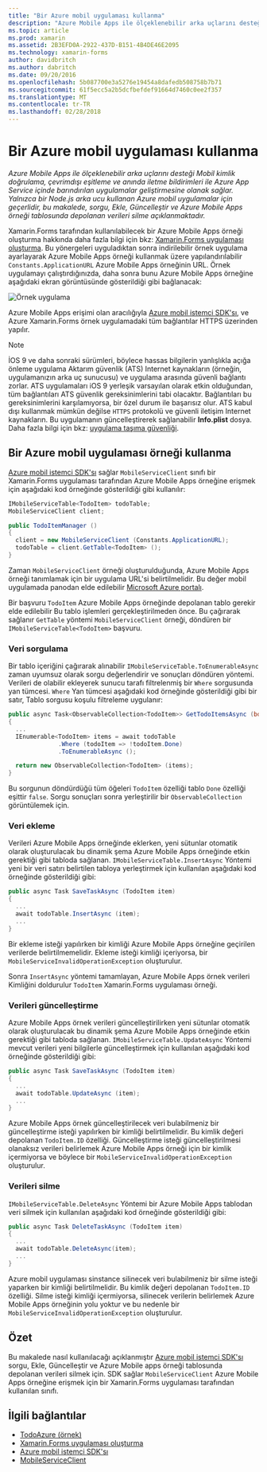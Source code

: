 ```yaml
---
title: "Bir Azure mobil uygulaması kullanma"
description: "Azure Mobile Apps ile ölçeklenebilir arka uçlarını desteği Mobil kimlik doğrulama, çevrimdışı eşitleme ve anında iletme bildirimleri ile Azure App Service içinde barındırılan uygulamalar geliştirmesine olanak sağlar. Yalnızca bir Node.js arka ucu kullanan Azure mobil uygulamalar için geçerlidir, bu makalede, sorgu, Ekle, Güncelleştir ve Azure Mobile Apps örneği tablosunda depolanan verileri silme açıklanmaktadır."
ms.topic: article
ms.prod: xamarin
ms.assetid: 2B3EFD0A-2922-437D-B151-4B4DE46E2095
ms.technology: xamarin-forms
author: davidbritch
ms.author: dabritch
ms.date: 09/20/2016
ms.openlocfilehash: 5b087700e3a5276e19454a8dafedb508758b7b71
ms.sourcegitcommit: 61f5ecc5a2b5dcfbefdef91664d7460c0ee2f357
ms.translationtype: MT
ms.contentlocale: tr-TR
ms.lasthandoff: 02/28/2018
---
```

# <a name="consuming-an-azure-mobile-app"></a>Bir Azure mobil uygulaması kullanma

_Azure Mobile Apps ile ölçeklenebilir arka uçlarını desteği Mobil kimlik doğrulama, çevrimdışı eşitleme ve anında iletme bildirimleri ile Azure App Service içinde barındırılan uygulamalar geliştirmesine olanak sağlar. Yalnızca bir Node.js arka ucu kullanan Azure mobil uygulamalar için geçerlidir, bu makalede, sorgu, Ekle, Güncelleştir ve Azure Mobile Apps örneği tablosunda depolanan verileri silme açıklanmaktadır._

Xamarin.Forms tarafından kullanılabilecek bir Azure Mobile Apps örneği oluşturma hakkında daha fazla bilgi için bkz: [Xamarin.Forms uygulaması oluşturma](https://azure.microsoft.com/documentation/articles/app-service-mobile-xamarin-forms-get-started/). Bu yönergeleri uyguladıktan sonra indirilebilir örnek uygulama ayarlayarak Azure Mobile Apps örneği kullanmak üzere yapılandırılabilir `Constants.ApplicationURL` Azure Mobile Apps örneğinin URL. Örnek uygulamayı çalıştırdığınızda, daha sonra bunu Azure Mobile Apps örneğine aşağıdaki ekran görüntüsünde gösterildiği gibi bağlanacak:

![](azure-images/portal.png "Örnek uygulama")

Azure Mobile Apps erişimi olan aracılığıyla [Azure mobil istemci SDK'sı](https://www.nuget.org/packages/Microsoft.Azure.Mobile.Client/), ve Azure Xamarin.Forms örnek uygulamadaki tüm bağlantılar HTTPS üzerinden yapılır.

> [!NOTE]
> İOS 9 ve daha sonraki sürümleri, böylece hassas bilgilerin yanlışlıkla açığa önleme uygulama Aktarım güvenlik (ATS) Internet kaynakların (örneğin, uygulamanızın arka uç sunucusu) ve uygulama arasında güvenli bağlantı zorlar. ATS uygulamaları iOS 9 yerleşik varsayılan olarak etkin olduğundan, tüm bağlantıları ATS güvenlik gereksinimlerini tabi olacaktır. Bağlantıları bu gereksinimlerini karşılamıyorsa, bir özel durum ile başarısız olur.
> ATS kabul dışı kullanmak mümkün değilse `HTTPS` protokolü ve güvenli iletişim Internet kaynakların. Bu uygulamanın güncelleştirerek sağlanabilir **Info.plist** dosya. Daha fazla bilgi için bkz: [uygulama taşıma güvenliği](~/ios/app-fundamentals/ats.md).

## <a name="consuming-an-azure-mobile-app-instance"></a>Bir Azure mobil uygulaması örneği kullanma

[Azure mobil istemci SDK'sı](https://www.nuget.org/packages/Microsoft.Azure.Mobile.Client/) sağlar `MobileServiceClient` sınıfı bir Xamarin.Forms uygulaması tarafından Azure Mobile Apps örneğine erişmek için aşağıdaki kod örneğinde gösterildiği gibi kullanılır:

```csharp
IMobileServiceTable<TodoItem> todoTable;
MobileServiceClient client;

public TodoItemManager ()
{
  client = new MobileServiceClient (Constants.ApplicationURL);
  todoTable = client.GetTable<TodoItem> ();
}
```

Zaman `MobileServiceClient` örneği oluşturulduğunda, Azure Mobile Apps örneği tanımlamak için bir uygulama URL'si belirtilmelidir. Bu değer mobil uygulamada panodan elde edilebilir [Microsoft Azure portalı](https://portal.azure.com/).

Bir başvuru `TodoItem` Azure Mobile Apps örneğinde depolanan tablo gerekir elde edilebilir Bu tablo işlemleri gerçekleştirilmeden önce. Bu çağırarak sağlanır `GetTable` yöntemi `MobileServiceClient` örneği, döndüren bir `IMobileServiceTable<TodoItem>` başvuru.

### <a name="querying-data"></a>Veri sorgulama

Bir tablo içeriğini çağırarak alınabilir `IMobileServiceTable.ToEnumerableAsync` zaman uyumsuz olarak sorgu değerlendirir ve sonuçları döndüren yöntemi. Verileri de olabilir ekleyerek sunucu tarafı filtrelenmiş bir `Where` sorgusunda yan tümcesi. `Where` Yan tümcesi aşağıdaki kod örneğinde gösterildiği gibi bir satır, Tablo sorgusu koşulu filtreleme uygulanır:

```csharp
public async Task<ObservableCollection<TodoItem>> GetTodoItemsAsync (bool syncItems = false)
{
  ...
  IEnumerable<TodoItem> items = await todoTable
              .Where (todoItem => !todoItem.Done)
              .ToEnumerableAsync ();

  return new ObservableCollection<TodoItem> (items);
}
```

Bu sorgunun döndürdüğü tüm öğeleri `TodoItem` özelliği tablo `Done` özelliği eşittir `false`. Sorgu sonuçları sonra yerleştirilir bir `ObservableCollection` görüntülemek için.

### <a name="inserting-data"></a>Veri ekleme

Verileri Azure Mobile Apps örneğinde eklerken, yeni sütunlar otomatik olarak oluşturulacak bu dinamik şema Azure Mobile Apps örneğinde etkin gerektiği gibi tabloda sağlanan. `IMobileServiceTable.InsertAsync` Yöntemi yeni bir veri satırı belirtilen tabloya yerleştirmek için kullanılan aşağıdaki kod örneğinde gösterildiği gibi:

```csharp
public async Task SaveTaskAsync (TodoItem item)
{
  ...
  await todoTable.InsertAsync (item);
  ...
}
```

Bir ekleme isteği yapılırken bir kimliği Azure Mobile Apps örneğine geçirilen verilerde belirtilmemelidir. Ekleme isteği kimliği içeriyorsa, bir `MobileServiceInvalidOperationException` oluşturulur.

Sonra `InsertAsync` yöntemi tamamlayan, Azure Mobile Apps örnek verileri Kimliğini doldurulur `TodoItem` Xamarin.Forms uygulaması örneği.

### <a name="updating-data"></a>Verileri güncelleştirme

Azure Mobile Apps örnek verileri güncelleştirilirken yeni sütunlar otomatik olarak oluşturulacak bu dinamik şema Azure Mobile Apps örneğinde etkin gerektiği gibi tabloda sağlanan. `IMobileServiceTable.UpdateAsync` Yöntemi mevcut verileri yeni bilgilerle güncelleştirmek için kullanılan aşağıdaki kod örneğinde gösterildiği gibi:

```csharp
public async Task SaveTaskAsync (TodoItem item)
{
  ...
  await todoTable.UpdateAsync (item);
  ...
}
```

Azure Mobile Apps örnek güncelleştirilecek veri bulabilmeniz bir güncelleştirme isteği yapılırken bir kimliği belirtilmelidir. Bu kimlik değeri depolanan `TodoItem.ID` özelliği. Güncelleştirme isteği güncelleştirilmesi olanaksız verileri belirlemek Azure Mobile Apps örneği için bir kimlik içermiyorsa ve böylece bir `MobileServiceInvalidOperationException` oluşturulur.

### <a name="deleting-data"></a>Verileri silme

`IMobileServiceTable.DeleteAsync` Yöntemi bir Azure Mobile Apps tablodan veri silmek için kullanılan aşağıdaki kod örneğinde gösterildiği gibi:

```csharp
public async Task DeleteTaskAsync (TodoItem item)
{
  ...
  await todoTable.DeleteAsync(item);
  ...
}
```

Azure mobil uygulaması sinstance silinecek veri bulabilmeniz bir silme isteği yaparken bir kimliği belirtilmelidir. Bu kimlik değeri depolanan `TodoItem.ID` özelliği. Silme isteği kimliği içermiyorsa, silinecek verilerin belirlemek Azure Mobile Apps örneğinin yolu yoktur ve bu nedenle bir `MobileServiceInvalidOperationException` oluşturulur.

## <a name="summary"></a>Özet

Bu makalede nasıl kullanılacağı açıklanmıştır [Azure mobil istemci SDK'sı](https://www.nuget.org/packages/Microsoft.Azure.Mobile.Client/) sorgu, Ekle, Güncelleştir ve Azure Mobile apps örneği tablosunda depolanan verileri silmek için. SDK sağlar `MobileServiceClient` Azure Mobile Apps örneğine erişmek için bir Xamarin.Forms uygulaması tarafından kullanılan sınıfı.


## <a name="related-links"></a>İlgili bağlantılar

- [TodoAzure (örnek)](https://developer.xamarin.com/samples/xamarin-forms/WebServices/TodoAzure/)
- [Xamarin.Forms uygulaması oluşturma](https://azure.microsoft.com/documentation/articles/app-service-mobile-xamarin-forms-get-started/)
- [Azure mobil istemci SDK'sı](https://www.nuget.org/packages/Microsoft.Azure.Mobile.Client/)
- [MobileServiceClient](https://msdn.microsoft.com/library/azure/microsoft.windowsazure.mobileservices.mobileserviceclient(v=azure.10).aspx)
